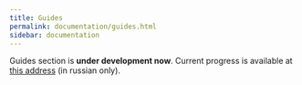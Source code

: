 ```yaml
---
title: Guides
permalink: documentation/guides.html
sidebar: documentation
---
```


Guides section is **under development now**. Current progress is available at <a data-proofer-ignore href="{{ site.site_urls.ru }}/applications_guide_ru">this address</a> (in russian only).
